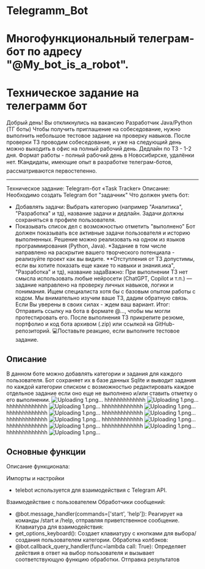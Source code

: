 # Telegramm_Bot

# Многофункциональный телеграм-бот по адресу "@My_bot_is_a_robot".
# Техническое задание на телеграмм бот
Добрый день! Вы откликнулись на вакансию Разработчик Java/Python (ТГ боты)
Чтобы получить приглашение на собеседование, нужно выполнить небольшое тестовое задание на проверку навыков.
После проверки ТЗ проводим собеседование, и уже на следующий день можно выходить в офис на полный рабочий день.
Дедлайн по ТЗ - 1-2 дня. 
Формат работы -  полный рабочий день в Новосибирске, удалёнки нет.
❗️Кандидаты, имеющие опыт в разработке телеграм-ботов, рассматриваются первостепенно.
_____________________________________
Техническое задание: Telegram-бот «Task Tracker»
 Описание:
Необходимо создать Telegram бот "задачник"
Что должен уметь бот:
- Добавлять задачи: Выбрать категорию (например "Аналитика", "Разработка" и тд), название задачи и дедлайн.
Задачи должны сохраняться в профиле пользователя.
- Показывать список дел с возможностью отметить "выполнено"
Бот должен показывать все активные задачи пользователя и историю выполненных.
Решение можно реализовать на одном из языков программирования (Python, Java).
*Задание в том числе направлено на раскрытие вашего творческого потенциала - реализуйте проект как вы видите.
 **Отступления от ТЗ допустимы, если вы хотите показать еще какие то навыки и знания.ика", "Разработка" и тд), название задаВажно:
При выполнении ТЗ нет смысла использовать любые нейросети (ChatGPT, Copilot и т.п.) — задание направлено на проверку личных навыков, логики и понимания.
Ищем специалиста хотя бы с базовым опытом работы с кодом. 
Мы внимательно изучим ваше ТЗ, дадим обратную связь. Если Вы уверены в своих силах - ждем ваш вариант.
Итог:
Отправить ссылку на бота в формате @…,  чтобы мы могли протестировать его.
После выполнения ТЗ прикрепите резюме, портфолио и код бота архивом (.zip) или ссылкой на GitHub-репозиторий.
💻Поставьте реакцию, если выполните тестовое задание.


## Описание

В данном боте можно добавлять категории и задания для каждого пользователя. Бот сохраняет их в базе данных Sqlite и выводит задания по каждой категории списком с возможностью редактировать каждое отдельное задание если оно еще не выполнено и/или ставить отметку о его выполнении.
![Uploading 1.png…](https://github.com/SergeyTsVL/TG_bot_Task_Tracker/blob/main/images/0.png)
hhhhhhhhhhhhh
![Uploading 1.png…](https://github.com/SergeyTsVL/TG_bot_Task_Tracker/blob/main/images/1.png)
hhhhhhhhhhhhh
![Uploading 1.png…](https://github.com/SergeyTsVL/TG_bot_Task_Tracker/blob/main/images/2.png)
hhhhhhhhhhhhh
![Uploading 1.png…](https://github.com/SergeyTsVL/TG_bot_Task_Tracker/blob/main/images/3.png)
hhhhhhhhhhhhh
![Uploading 1.png…](https://github.com/SergeyTsVL/TG_bot_Task_Tracker/blob/main/images/4.png)
hhhhhhhhhhhhh
![Uploading 1.png…](https://github.com/SergeyTsVL/TG_bot_Task_Tracker/blob/main/images/5.png)
hhhhhhhhhhhhh
![Uploading 1.png…](https://github.com/SergeyTsVL/TG_bot_Task_Tracker/blob/main/images/6.png)
hhhhhhhhhhhhh
![Uploading 1.png…](https://github.com/SergeyTsVL/TG_bot_Task_Tracker/blob/main/images/7.png)
hhhhhhhhhhhhh
![Uploading 1.png…](https://github.com/SergeyTsVL/TG_bot_Task_Tracker/blob/main/images/8.png)
hhhhhhhhhhhhh
![Uploading 1.png…](https://github.com/SergeyTsVL/TG_bot_Task_Tracker/blob/main/images/9.png)
hhhhhhhhhhhhh
![Uploading 1.png…](https://github.com/SergeyTsVL/TG_bot_Task_Tracker/blob/main/images/10.png)

## Основные функции

Описание функционала:

Импорты и настройки
- telebot используется для взаимодействия с Telegram API.


Взаимодействие с пользователем
Обработчики сообщений:

- @bot.message_handler(commands=['start', 'help']): Реагирует на команды /start и /help, отправляя приветственное сообщение.
Клавиатура для взаимодействия:
- get_options_keyboard(): Создает клавиатуру с кнопками для выбора/создания пользователем категории.
Обработка колбэков:
- @bot.callback_query_handler(func=lambda call: True): Определяет действия в ответ на выбор пользователя и вызывает соответствующую функцию обработки.
Отправка результатов

